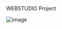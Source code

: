 WEBSTUDIO Project

![image](https://github.com/INRGI/goit-markup-hw-06/assets/120032162/48b3480e-7d57-4a72-8662-e8997e21fe7f)


